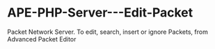 # APE-PHP-Server---Edit-Packet
Packet Network Server. To edit, search, insert or ignore Packets, from Advanced Packet Editor
